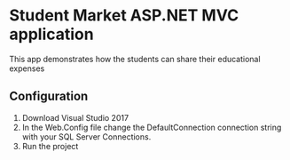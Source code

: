 Student Market ASP.NET MVC application
====================================

This app demonstrates how the students can share their educational expenses

Configuration
-------------

1) Download Visual Studio 2017 
2) In the Web.Config file change the DefaultConnection connection string with your SQL Server Connections.   
3) Run the project

